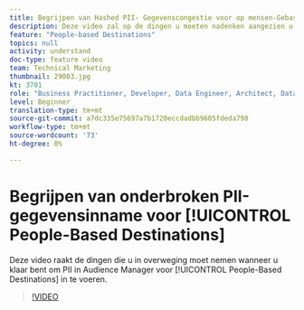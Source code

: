 ```yaml
---
title: Begrijpen van Hashed PII- Gegevenscongestie voor op mensen-Gebaseerde Doelen
description: Deze video zal op de dingen u moeten nadenken aangezien u bereid bent om PII in Audience Manager voor Op mensen-Gebaseerde Doelen in te voeren.
feature: "People-based Destinations"
topics: null
activity: understand
doc-type: feature video
team: Technical Marketing
thumbnail: 29003.jpg
kt: 3701
role: "Business Practitioner, Developer, Data Engineer, Architect, Data Architect, Administrator, Leader"
level: Beginner
translation-type: tm+mt
source-git-commit: a7dc335e75697a7b1720eccdadbb9605fdeda798
workflow-type: tm+mt
source-wordcount: '73'
ht-degree: 0%

---
```



# Begrijpen van onderbroken PII-gegevensinname voor [!UICONTROL People-Based Destinations]

Deze video raakt de dingen die u in overweging moet nemen wanneer u klaar bent om PII in Audience Manager voor [!UICONTROL People-Based Destinations] in te voeren.

>[!VIDEO](https://video.tv.adobe.com/v/29003/?quality=12)
